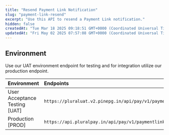 ```yaml
---
title: "Resend Payment Link Notification"
slug: "payment-link-resend"
excerpt: "Use this API to resend a Payment Link notification."
hidden: false
createdAt: "Tue Mar 18 2025 09:18:51 GMT+0000 (Coordinated Universal Time)"
updatedAt: "Fri May 02 2025 07:57:08 GMT+0000 (Coordinated Universal Time)"
---
```

## Environment

Use our UAT environment endpoint for testing and for integration utilize our production endpoint.

| Environment                   | Endpoints                                                                        |
| :---------------------------- | :------------------------------------------------------------------------------- |
| User Acceptance Testing [UAT] | `https://pluraluat.v2.pinepg.in/api/pay/v1/paymentlink/{payment_link_id}/notify` |
| Production [PROD]             | `https://api.pluralpay.in/api/pay/v1/paymentlink/{payment_link_id}/notify`       |
